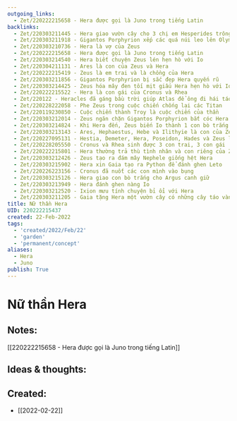 ```yaml
---
outgoing_links:
  - Zet/220222215658 - Hera được gọi là Juno trong tiếng Latin
backlinks:
  - Zet/220303211445 - Hera giao vườn cây cho 3 chị em Hesperides trông coi
  - Zet/220303211918 - Gigantos Porphyrion xếp các quá núi leo lên Olympus để bắt Hera
  - Zet/220303210736 - Hera là vợ của Zeus
  - Zet/220222215658 - Hera được gọi là Juno trong tiếng Latin
  - Zet/220303214540 - Hera biết chuyện Zeus lén hẹn hò với Io
  - Zet/220304211131 - Ares là con của Zeus và Hera
  - Zet/220222215419 - Zeus là em trai và là chồng của Hera
  - Zet/220303211856 - Gigantos Porphyrion bị sắc đẹp Hera quyến rũ
  - Zet/220303214425 - Zeus hóa mây đen tối mịt giấu Hera hẹn hò với Io
  - Zet/220222215522 - Hera là con gái của Cronus và Rhea
  - Zet/220122 - Heracles đã gáng bầu trời giúp Atlas để ông đi hái táo trong vườn của Hera
  - Zet/220228222058 - Phe Zeus trong cuộc chiến chống lại các Titan
  - Zet/220119230850 - Cuộc chiến thành Troy là cuộc chiến của thần
  - Zet/220303212014 - Zeus ngăn chặn Gigantos Porphyrion bắt cóc Hera
  - Zet/220303214824 - Khi Hera đến, Zeus biến Io thành 1 con bò trắng để giấu hiện trường ngoại tình
  - Zet/220303213143 - Ares, Hephaestus, Hebe và Ilithyie là con của Zeus và Hera
  - Zet/220227095131 - Hestia, Demeter, Hera, Poseidon, Hades và Zeus là con của Cronus và Rhea
  - Zet/220228205550 - Cronus và Rhea sinh được 3 con trai, 3 con gái
  - Zet/220222215801 - Hera thường trả thù tình nhân và con riêng của Zeus
  - Zet/220303212426 - Zeus tạo ra đám mây Nephele giống hệt Hera
  - Zet/220303215902 - Hera xin Gaia tạo ra Python để đánh ghen Leto
  - Zet/220226223156 - Cronus đã nuốt các con mình vào bụng
  - Zet/220303215126 - Hera giao con bò trắng cho Argus canh giữ
  - Zet/220303213949 - Hera đánh ghen nàng Io
  - Zet/220303212520 - Ixion mưu tính chuyện bỉ ổi với Hera
  - Zet/220303211205 - Gaia tặng Hera một vườn cây có những cây táo vàng nhân ngày Hera cưới Zeus
title: Nữ thần Hera
UID: 220222215437
created: 22-Feb-2022
tags:
  - 'created/2022/Feb/22'
  - 'garden'
  - 'permanent/concept'
aliases:
  - Hera
  - Juno
publish: True
---
```

# Nữ thần Hera

## Notes:
[[220222215658 - Hera được gọi là Juno trong tiếng Latin]]

## Ideas & thoughts:



## Created:
- [[2022-02-22]]
